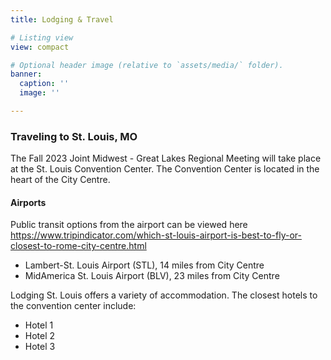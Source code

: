 ```yaml
---
title: Lodging & Travel

# Listing view
view: compact

# Optional header image (relative to `assets/media/` folder).
banner:
  caption: ''
  image: ''

---
```

### Traveling to St. Louis, MO

The Fall 2023 Joint Midwest - Great Lakes Regional Meeting will take place at the St. Louis Convention Center. The Convention Center is located in the heart of the City Centre.

#### Airports
Public transit options from the airport can be viewed here https://www.tripindicator.com/which-st-louis-airport-is-best-to-fly-or-closest-to-rome-city-centre.html
* Lambert-St. Louis Airport (STL), 14 miles from City Centre
* MidAmerica St. Louis Airport (BLV), 23 miles from City Centre

Lodging
St. Louis offers a variety of accommodation. The closest hotels to the convention center include: 
* Hotel 1
* Hotel 2
* Hotel 3
